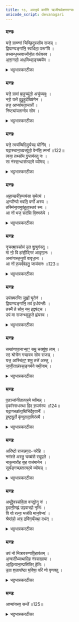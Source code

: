 ```yaml
---
title: १३, अवभृथे कर्मणि ऋजीषप्रोक्षणमन्त्राः
unicode_script: devanagari
---
```


### मन्त्रः
यत्ते॒ ग्राव्ण्णा॑ चिच्छि॒दुस्सो॑म राजन्न् ।  
प्रि॒याण्यङ्गा॑नि॒ स्वधि॑ता॒ परूꣳ॑षि ।  
तथ्सन्ध॒थ्स्वाज्ये॑नो॒त व॑र्धयस्व ।  
अ॒ना॒गसो॒ अध॒मिथ्स॒ङ्ख्षये॑म ।  

<details><summary>भट्टभास्करटीका</summary>

1दध्ना पयसा वा मधुमिश्रेण ऋजीषमभिजुह्वति - यत्ते ग्राव्णेति त्रिष्टुभा ॥ हे राजन्! राजनशील। सोम! यत् यानि तव अङ्गानि प्रियाणि प्रियतराणि ग्राव्णा ग्रावभिः जातावेकवचनम्, चिच्छिदुः अभिषुण्वन्तः ऋत्विजः पीडितवन्तः । स्वधिता स्वधितानि आत्मनि निहितानि आत्मीयानि परूंषि पर्वाणि चिच्छिदुः इत्येव । यद्वा - स्वधिता स्वधितिना । तृतीयाया याडादेशः । तेन पशोः परूंषि अवयवान् छिन्दन्ति । एवं तव यान्यङ्गानि चिच्छिदुः । तत् तानि संधत्स्व प्रकृतिस्थानि निर्बाधानि स्थापय । आज्येन आज्यसदृशेन मधुना दध्ना वा पयसा वा मिश्रेण संधानप्राप्तानि कुरु । उत अपि च वर्धयस्व भूयः वृद्धतराणि कुरु । ततः वयं अनागसः अनपराधाः अधमित् अत एव हेतोः । छान्दसो मकारोपजनः संहितायां, शब्दान्तरं वा अथेत्यनेन समानार्थम्, 'अव्ययादाप्सुपः' इत्यस्यापवादो वा अम्भावः । संक्षयेम सम्यग्वसेम, क्षि निवासगत्योः ॥
</details>

### मन्त्रः
यत्ते॒ ग्रावा॑ बा॒हुच्यु॑तो॒ अचु॑च्यवुः ।  
नरो॒ यत्ते॑ दुदु॒हुर्दख्षि॑णेन ।  
तत्त॒ आप्या॑यता॒न्तत्ते᳚ ।  
निष्ट्या॑यतान्देव सोम ।  

<details><summary>भट्टभास्करटीका</summary>

2यत्ते ग्रावेति प्रस्तारपङ्क्तिः ॥ हे सोम! देव! देवनशलि! तव अङ्गं ग्रावा अश्मा बहुच्युतः बाहुभ्यां संप्राप्तः संगृहीतः । 'तृतीया कर्मणि' इति पूर्वपदप्रकृतिस्वरत्वम् । अचुच्यवुः अच्यावयत् अपातयत् । वचनव्यत्ययः, अन्तर्भावितण्यर्थाल्लुङि शपश्श्लुः, 'जुसि च' इति गुणः, 'बहुळमन्यत्रापि' इति वा णिलुक् । प्रहारदार्ढ्यार्थं बाहुच्युत इत्युक्तम् । किंच - यत्तवाङ्गं दक्षिणेन प्रबलेन हस्तेन नरः मनुष्याः ऋत्विजः दुदुहुः रसादानेन रिक्तीकृतवन्तः । प्रपूरणं पूरणनिवृत्तिः प्रस्मरणादिवत् । तत् तवाङ्गं आप्यायतां वर्धताम् । व्याप्त्यर्थं तत्त इति द्विर्वचनम्, सर्वं अङ्गं आप्यायतामिति, यथा - 'पुरुष इष्टकामुपादधात्पुरुष इष्टकाम्' इति । किञ्च - तत्तवाङ्गं सर्वं निष्ट्यायतां पीडनेन विश्लिष्टं पुनः सङ्घीभवतु निरन्तरं निश्चयेन वा । निष्ट्यानार्थं वा द्वितीयं तत्तेग्रहणम् ॥
</details>

### मन्त्रः
यत्ते॒ त्वच॑म्बिभि॒दुर्यच्च॒ योनि᳚म् ।  
यदा॒स्थाना॒त्प्रच्यु॑तो॒ वेन॑सि॒ त्मना᳚ ॥122॥  
त्वया॒ तथ्सो॑म गु॒प्तम॑स्तु नः ।  
सा न॑स्स॒न्धास॑त्पर॒मे व्यो॑मन्न् ।  
<details><summary>भट्टभास्करटीका</summary>

3यत्ते त्वचमिति त्रिष्टुप् ॥ हे सोम! यत् यदर्थं तव त्वचं बिभिदुः विदारितवन्तः ऋत्विजः । यच्च यदर्थं तव योनिं कारणं कन्दमूलं बिभिदुः उत्पाटनेन । यच्च त्वं आस्थानात् उत्पत्तिस्थानात् प्रच्युतः वेनति स्मरसि उत्कण्ठां करोषि त्मना आत्मन्येव आत्मसाक्षिकमेव, लतासाहचर्यात् तेजितानां आस्थानावाससुखानां स्मरसि । तत् अस्माकं कर्म त्वयैव विस्मृतापकारेण गुप्तं रक्षितं अस्तु कर्मार्थं इदं एभिः कृतं न वृधेति क्षन्तव्योपराध इति यावत् । नः अस्माकं परमे उत्कृष्टे व्योमन् विशेषेण रक्षके स्वर्गे निमित्तभूते सति त्वया सह सा सन्धा तत्संधानं अपकारविस्मृतिलक्षणं असत् अस्तु । अस्तेर्लेट्यडागमः ॥
</details>

### मन्त्रः
अहा॒च्छरी॑र॒म्पय॑सा स॒मेत्य॑ ।  
अ॒न्यो᳚न्यो भवति॒ वर्णो॑ अस्य ।  
तस्मि॑न्व॒यमुप॑हूता॒स्तव॑ स्मः ।  
आ नो॑ भज॒ सद॑सि वि॒श्वरू॑पे ।  
<details><summary>भट्टभास्करटीका</summary>

4अहादित्यादयः त्रिष्टुभः ॥ अहात् अजहात् अत्यजत् । व्यत्ययेन शपो लुक् । तव अभिषुतस्य शरीरं अन्यः नैजो वर्णः रूपं अजहात् । पयसा दध्ना मधुना च समेत्य यथा अस्य शरीरस्य अन्यः मनोहर वर्णः भवति जायते, तस्मिन् तथाकरणे वयं उपहूताः त्वयैवानुज्ञाताः यस्मात् तस्मात् तवैव सम्बन्धिनः वयं स्मः । यद्वा - तस्मिन् उपहूताः स्मः भूयास्म तव तस्मिन् कर्मणि । अतः अस्मान् आभज आस्थापय सदसि स्थाने विश्वरूपे सर्वभोग्यफलसमृद्धे ॥
</details>

### मन्त्रः
नृ॒चख्षा॒स्सोम॑ उ॒त शु॒श्रुग॑स्तु ।  
मा नो॒ वि हा॑सी॒द्गिर॑ आवृणा॒नः ।  
अना॑गास्त॒नुवो॑ वावृधा॒नः ।  
आ नो॑ रू॒पव्ँव॑हतु॒ जाय॑मानः ॥123॥  

<details><summary>भट्टभास्करटीका</summary>

5नृचक्षा इति ॥ उत अपि च अयं सोमः नृचक्षाः नॄननुग्रहदृष्ट्या सदा पश्यन् । 'गतिकारकयोरपि' इत्यसुन् 'परादिश्छन्दसि' इत्युत्तरपदाद्युदात्तत्वम् । 'शुश्रुक् अस्तु अस्मद्गिरां श्रोता भवतु । क्विपि छान्दसं द्विर्वचनं, कुक्, अन्त्यविकारश्च । यद्वा - शुश्रूषितव्योऽस्तु । सन्नन्तात् क्विपि अतो लोपे वर्णयोर्विकारः । मा च अस्मान् कदाचिदपि विहासीत् मा त्याक्षीत्, अस्माकं गिरः स्तुतो आवृणानः संभजमानः स्तुतिभिः प्रसन्नः अभिषवादिं अपराधं क्षमतां इति भावः । ततः अनागाः विस्मृतसकलापराधः तनुवः निजशरीराणि प्रत्यहं वावृधानः वर्धयन् । ण्यन्तात् छान्दसस्य लिटः कानच् । 'तुजादीनाम्' इत्यभ्यासस्य दीर्घवम् । 'बहुलं संज्ञाछन्दसोः' इति णिलुक् । नः अस्माकं आ सर्वतः सर्वकार्येषु जायमानः रूपं प्रशान्तं वहतु ॥
</details>

### मन्त्रः
उप॑ख्षरन्ति जु॒ह्वो॑ घृ॒तेन॑ ।  
प्रि॒याण्यङ्गा॑नि॒ तव॑ व॒र्धय॑न्तीः ।  
तस्मै॑ ते सोम॒ नम॒ इद्वष॑ट्च ।  
उप॑ मा राजन्थ्सुकृ॒ते ह्व॑यस्व ।  
<details><summary>भट्टभास्करटीका</summary>

6उपक्षरन्तीति ॥ हे सोम! राजन्! तव प्रियाणि अङ्गानि जुह्वः स्रुचः उपक्षरन्ति उपेत्य सिञ्चन्तु घृतेन क्षरणैः पयोदधिमधुभिः वर्धयन्त्यः त्वाम् । तस्मै तुभ्यमेव वषट्कारः नमः नमस्कारश्च युज्यते । मया च तथैव तत्क्रियते । अतः मां सुकृते शोभनकर्मफले उपह्वयस्व अनुजानीहि ॥
</details>

### मन्त्रः
सम्प्रा॑णापा॒नाभ्या॒ꣳ॒ समु॒ चख्षु॑षा॒ त्वम् ।  
सꣵ श्रोत्रे॑ण गच्छस्व सोम राजन्न् ।  
यत्त॒ आस्थि॑त॒ꣳ॒ शमु॒ तत्ते॑ अस्तु ।  
जा॒नी॒तान्न॑स्स॒ङ्गम॑ने पथी॒नाम् ।  

<details><summary>भट्टभास्करटीका</summary>

7संप्राणापानाभ्यामिति ॥ हे सोम! राजन्! प्राणादिभिः आत्मीयैः सङ्गच्छस्व यत्तव शरीरे आस्थितं जातं पाषाणादिविकारजातं तत् शमु शान्तमेव सुखनिमित्तमेव अस्तु । अतः त्वं अस्माकं जानीतात् जानीहि पथीनां पथां सङ्गमने सहगमने मित्रत्व इति यावत् । यद्वा - पथां सङ्गमे तव पथित्वे सङ्गमे अस्माकं जानीतात् हवींषि सामर्थ्यात् गम्यते । यद्वा - पथां सङ्गमेनैषां मनोहरतया अस्मान् जानीहि ज्ञास्यसि उपकृतमेवमेभिरिति । 'बहुळं छन्दसि' इति पथ ईकारः ॥
</details>

### मन्त्रः
ए॒तञ्जा॑नीतात्पर॒मे व्यो॑मन्न् ।  
वृका᳚स्सधस्था वि॒द रू॒पम॑स्य ॥124॥  
यदा॒गच्छा᳚त्प॒थिभि॑र्देव॒यानैः᳚ ।  
इ॒ष्टा॒पू॒र्ते कृ॑णुतादा॒विर॑स्मै ।  
<details><summary>भट्टभास्करटीका</summary>

8एतमित्यादि ॥ हे वृकाः! वारकाः रश्मयः! यद्बा - विवृतकान्तयो वृकाः पुण्यात्मानः हे सधस्थाः! सहानेन स्थिताः 'सधमाधस्थयोः' इति सधादेशः । एतं सोमं परमे व्योमन् विविधरक्षणे स्वर्गे जानीतात् जानीत । 'तस्य तात्' इति तादादेशः । रूपं च अस्य सोमस्य स्पष्टं विद जानीत कियत्पुण्योऽयमिति । 'विदो लटो वा' इति थस्याकारः । आमन्त्रितयोरविद्यमानत्वात् निघाताभावः । ततः यदा अयं पथिभिः देवयानार्हैः गच्छात् गच्छेत् । लेट्याडागमः । तदा अस्मै इष्टापूर्ते इष्टापूर्तफलानि आविष्कृणुतात् आविष्कृणुत त्वया एतानि भोक्तव्यानीति । इष्टं देवानां, पूर्तं पितृणाम् ॥
</details>

### मन्त्रः
अरि॑ष्टो राजन्नग॒दᳶ परे॑हि ।  
नम॑स्ते अस्तु॒ चख्ष॑से रघूय॒ते ।  
नाक॒मारो॑ह स॒ह यज॑मानेन ।  
सूर्य॑ङ्गच्छतात्पर॒मे व्यो॑मन्न् ।  

<details><summary>भट्टभास्करटीका</summary>

9अरिष्ट इति ॥ हे राजन्! अरिष्टः केनचिदप्यहिंसितः अरोगश्च सत् परेहि परागच्छ । नमस्ते अस्तु चक्षसे दर्शनकुशलाय रघूयते रघ्वीं शीघ्रां गतिं आत्मन इच्छते । कपिलकादित्वात् लत्वविकल्पः, 'शतुरनुमः' इति विभक्तेरुदात्तत्वम् । नाकं अविद्यमानदुःखस्थानं यजमानेन सह आरोह । ततः परमे व्योमन् पुण्यस्थाने वर्तमानं सूर्यं गच्छतात् गच्छ ॥
</details>

### मन्त्रः
अभू᳚द्दे॒वस्स॑वि॒ता वन्द्यो॒नु नः॑ ।  
इ॒दानी॒मह्न॑ उप॒वाच्यो॒ नृभिः॑ ।  
वि यो रत्ना॒ भज॑ति मान॒वेभ्यः॑ ।  
श्रेष्ठ॑न्नो॒ अत्र॒ द्रवि॑ण॒य्ँयथा॒ दध॑त् ।  

<details><summary>भट्टभास्करटीका</summary>

10अभूद्देव इति जगती ॥ इदानीं सोमाराधनानन्तरं नः अस्माकं निर्दोषाणां देवः सविता वन्द्यः अभूत् भवति । यो देवः अह्नः सम्बन्धेन नृभिः मनुष्यैः शूरैः उपवाच्यः उपेत्य वक्तव्यः स्तोतव्यः स्वस्वाभिलषितसिद्धये । तस्मात् अस्माभिरपि अयं देवः वन्द्य इति । कः पुनरस्य विशेष इत्याह - यः रत्नानि रमणीयानि धनानि मानवेभ्यः विभजति उदयादिभिः, स देवः अस्मभ्यं श्रेष्ठं प्रशस्यतमं द्रविणं अत्रैवाहनि यथा दधत् दद्यात् तथा अयं देवः इदानीं वन्द्य इति । लेट्याडागमे 'घोर्लोपो लेटि वा' इति लोपः ॥
</details>

### मन्त्रः
उप॑ नो मित्रावरुणावि॒हाव॑तम् ।  
अ॒न्वादी᳚ध्याथामि॒ह न॑स्सखाया ।  
आ॒दि॒त्याना॒म्प्रसि॑तिर् हे॒तिः ।  
उ॒ग्रा श॒तापा᳚ष्ठा घ॒विषा॒ परि॑ णो वृणक्तु ।  
<details><summary>भट्टभास्करटीका</summary>

11उप न इति त्रिष्टुप् ॥ मित्रावरुणौ नः अस्मान् निवृत्तसोमापराधान् इह अहनि उपावतम् । हे सखाया! समानख्यानौ! अस्मदर्थं एकमतीभवन्तौ! । 'सुपां सुलुक्' इत्याकारः । इह अस्मान् अन्वादीध्याथां अनुक्रमेण सर्वधा दीप्तान् कुरुतम् । दीधीङ् दीप्तिदेवनयोः । ततः युवयोः प्रसादात् आदित्यनां सम्बन्धिनी या प्रसितिः प्रकृष्टबन्धना हेतिः हिंसा दुष्कृतकारिषु भवति । उग्रा उद्गूर्णा शतापाष्ठा बहुपाशा बहुस्पाशा वा । यद्वा - आष्ठा दिशः शतधा आप्या आष्ठा अस्या इति शतापाष्ठा । धेति पूरणः, प्रसिद्धौ वा । विषा व्यापिनी । विषेः इगुपधलक्षणः कः । सर्वा अस्मान् परिवृणक्तु सर्वतो वर्जयतु ॥
</details>

### मन्त्रः
आप्या॑यस्व॒ सन्ते᳚ ॥125॥  

<details><summary>भट्टभास्करटीका</summary>

12आप्याय स्व समेतु ते, सं ते पयांसीति गायत्रीत्रिष्टुभौ ॥ 'मा नो हंसीत्' इत्यत्र व्याख्याते । इह तु अनयोः प्रतीकग्रहणम् ॥

- आ प्या॑यस्व॒ समे॑तु ते वि॒श्वत॑स्सोम॒ वृष्णि॑यम् ।   
भवा॒ वाज॑स्य सङ्ग॒थे ।  

  - अथ 'रेतस्सौम्येन दधाति' इत्यस्य पुरोनुवाक्या याज्या च - आप्यायस्व सं ते इति गायत्रीत्रिष्टुभौ ॥ एते च 'मा नो हिंसीज्जनिता' इत्यत्र व्याख्यास्येते यत्राम्नेयेते । इह तु प्रतीकग्रह्णमेतयोः । हे सोम आप्यायस्व वर्धस्व । ते तव विश्वतः वृष्णियं वीर्यं समेतु । तत्र आप्यायितस्त्वं वाजस्यान्नस्य क्षीरादेः संगथे संगमने अस्माकं भवेति ॥

  - 3अथ सौम्यस्य पुरोऽनुवाक्या - आप्यायस्व समेतु त इति गायत्री ॥ इयञ्चाग्निकाण्डे 'मा नो हिंसीत्' इत्यत्र व्याख्यास्यते यत्राम्नायते । हे सोम आप्यायस्व वर्धस्व त्वत्प्रसादात् विश्वतः वृष्ण्यं शुक्लं समेतु समागच्छतु । भव च वाजस्यान्नस्य सङ्गथे सङ्गमनायैवेति ॥

  - सोमाय वाजिने श्यामाकं चरुं निर्वपेद्यः क्लैब्यात् बिभीयात्' इत्यस्य पुरोनुवाक्या - आप्यायस्वेति गायत्री ॥ इयमग्निकाण्डे व्याख्यास्यते यत्राम्नायते प्रकृतौ हि हीयुः ['मा नो हिंसीः' ] इत्यत्र । इह तु प्रतीकग्रहणम् । हे सोम तव प्रसादात् वृष्णियं वीर्यं विश्वतः समेतु समागच्छताम् । त्वदर्थं च मामाप्यायस्व द्यध्यात् [दध्यादिना] । किञ्च - वाजस्यान्नस्य सङ्गथे सङ्गमनार्थं भवेति ॥

  - अथ पत्नीसंयाजानां याज्यानुवाक्याः - आ प्यायस्वेत्याद्याः ॥ 'आ प्यायस्व समेतु ते, संते पयांसि' इति त्रिष्टुभौ 'मा नो हिंसीत्' इत्यत्र व्याख्याते ।  

  -  चमसानाप्याययति - आप्यायस्वेति गायत्र्या ॥ हे सोम आप्यायस्व वर्धस्व मा भक्षित इति क्षेष्ठाः, समेतु संगच्छतु ते त्वाम् । कर्मणि षष्ठी । विश्वतः सर्वतः । वृष्णियं वीर्यम्, वृष्णिसंभवं वृष्णियं, दिगादित्वाद्यत्, 'यतोऽनावः' इत्याद्युदात्तत्वम् । वाजस्यान्नस्य संगथे संगमने अस्माकं भव तन्निमित्तं भव 'द्व्यचोतस्तिङः' इति संहितायां दीर्घत्वम् । गमेरौणादिकः स्थन् ॥

  - कल्पः—“आ प्यायस्व समेतु त इति सिकता व्यूहत्युत्तरया त्रिष्टुभा राज-न्यस्य” इति ।   तत्र प्रथममन्त्रमाह— आ प्यायस्वेति ।   हे सोम त्वमाप्यायस्व सर्वतो वर्धयस्य ।   वे तव वृष्णियं रेतो विश्वतः सर्वस्माद्वृष्णियादाहारात्समेतु संप्राप्नोतु ।   वाजस्यान्नस्य संगथे संगमने त्वं निमित्तं भव ।  


- सन्ते॒ पयाꣳ॑सि॒ समु॑ यन्तु॒ वाजा॒स्सव्ँवृष्णि॑यान्यभिमाति॒षाहः॑ ।  
  आ॒प्याय॑मानो अ॒मृता॑य सोम दि॒वि श्रवाꣳ॑स्युत्त॒मानि॑ धिष्व ॥ [32]  

  -  अथोत्तरां त्रिष्टुभमाह— सं ते पयाꣳ सीति ।   हे सोम ते तव पयांसि पातव्यानि क्षीरादीनि समु[सं]- यन्तु संप्राप्नुवन्तु ।   तथा वाजा अन्नान्यपि संयन्तु ।   वृष्णियानि रेतांस्यापि संयन्तु ।   कीदृशस्य तव।   अभिमातिषाहः अभिमातिं पाम्मोनं सहते तिरस्करो तीत्यभिमातिषाट् तस्य ।   क्षीरादिसंपत्तौ सत्यां त्वमाप्यायमानो वर्धयमानोऽमृताय यजमानस्यामृतत्वाय देवताभावाय दिवि द्युलोके श्रवांसि श्रोतुं प्रियाण्युत्तमानि विचित्राण्यन्नानि धिष्व धारय संपादयेत्यर्थः ।  
  तदेतदृग्द्वयं सामान्याकारेण विनियुङ्के— “सौम्या व्यूहति सोमो वै रेतोधा रेत एव तद्दधाति” [सं. का. ५ प्र. २ अ. ६] इति।  
  सोमो देवता यस्यामृचि प्रतीयते सेयमृक्सौमी ।   विश्वतः सोमेत्याद्यायामृ-च्यसौ प्रतीयते ।   अमृताय सोमेत्युत्तरस्यामृचि प्रतीयते ।   तया सौम्मा पूर्वं न्युप्ताः सिकता विविधं प्रसारयेत् ।   तथा सति सोमस्य रेतोधारकत्वात्तन्मत्रनिष्पाद्यव्यूहनेन यजमानो रेतो धारयति ।  
  मन्त्रद्वयस्य पुरुषभेदेन व्यवस्थां विधत्ते— “गायत्रिया ब्राह्मणस्य गायत्रो हि ब्राह्मणस्रिष्टुभा राजन्यस्य त्रैष्टुभो हि राजन्यः” (सं. का. ५ प्र. २ अ. ६) इति।  

  - 13तत्रैव याज्या - सन्त इति त्रिष्टुप् ॥ इमामपि तत्रैव व्याख्यास्यामः, इह तु प्रतीकग्रहणमस्याः । हे सोम तव प्रसादात् पयांसि वाजाः वृष्ण्यानि च मां संगच्छन्तु । अभिमातिषाहः अभिमातिः पाप्मा क्लैब्यहेतुः, तस्याभिभवितुः तव । किञ्च - अमृताय अमृतत्वार्थमाप्यायमानो दिवि श्रवांसि अन्नानि उत्तमानि धिष्व स्थापयेति ॥
  - अथ द्वितीया - हे सोम तवाभिमातीनां पाप्मनां हन्तुः पयांसि पातव्यानि क्षीरादीनि संयन्तु संगच्छन्तां, वाजा अन्नानि च संयन्तु, वृष्णियानि वीर्याणि च संयन्तु । ततश्चाप्यायमानः अमरणत्वायास्माकं उत्तमानि श्रेयांसि अन्नानि धिष्व धारय देवार्थमस्मदर्थं वा ॥

  - तत्रैव (सौम्यस्य) याज्या - सं ते पयांसीति त्रिष्टुप् ॥ इयमपि तत्रैवाम्नायते । हे सोम अभिमातीनां पाप्मनामभिभवितुस्तव प्रसादात् पयांसिच वाजाश्च वृष्णियानि च संयन्तु इमं सङ्गच्छन्तु । त्वं चाप्यायमानः दिवि द्युलोके अस्यामृतत्वाय उत्तमानि श्रवांसि अन्नानि धिष्व स्थापयेति ॥

इति तैत्तिरीये ब्राह्मणे भट्टभास्करमिश्रविरचिते तृतीये सप्तमे त्रयोदशोऽनुवाकः ॥  

</details>

